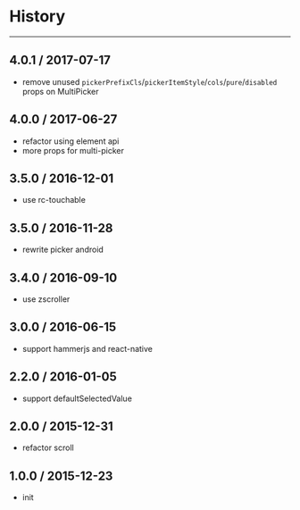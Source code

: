 # History
----

## 4.0.1 / 2017-07-17

- remove unused `pickerPrefixCls`/`pickerItemStyle`/`cols`/`pure`/`disabled` props on MultiPicker

## 4.0.0 / 2017-06-27

- refactor using element api
- more props for multi-picker

## 3.5.0 / 2016-12-01

- use rc-touchable

## 3.5.0 / 2016-11-28

- rewrite picker android

## 3.4.0 / 2016-09-10

- use zscroller

## 3.0.0 / 2016-06-15

- support hammerjs and react-native

## 2.2.0 / 2016-01-05

- support defaultSelectedValue

## 2.0.0 / 2015-12-31

- refactor scroll

## 1.0.0 / 2015-12-23

- init